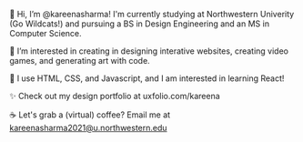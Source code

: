 👋 Hi, I’m @kareenasharma! I'm currently studying at Northwestern Univerity (Go Wildcats!) and pursuing a BS in Design Engineering and an MS in Computer Science.

🌱 I’m interested in creating in designing interative websites, creating video games, and generating art with code.

🤖 I use HTML, CSS, and Javascript, and I am interested in learning React!

✨ Check out my design portfolio at uxfolio.com/kareena

☕ Let's grab a (virtual) coffee? Email me at kareenasharma2021@u.northwestern.edu

<!---
kareenasharma/kareenasharma is a ✨ special ✨ repository because its `README.md` (this file) appears on your GitHub profile.
You can click the Preview link to take a look at your changes.
--->

